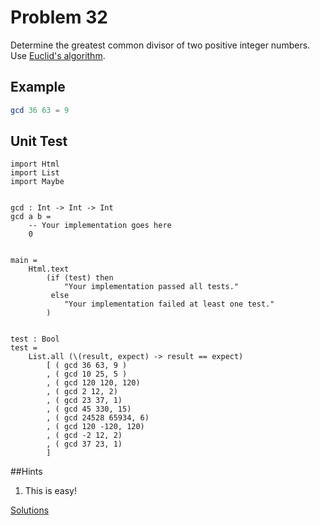 # Problem 32

Determine the greatest common divisor of two positive integer numbers. Use [Euclid's algorithm](https://en.wikipedia.org/wiki/Euclidean_algorithm).

## Example
```elm
gcd 36 63 = 9
```

## Unit Test
```
import Html 
import List
import Maybe


gcd : Int -> Int -> Int 
gcd a b =
    -- Your implementation goes here
    0


main =
    Html.text
        (if (test) then
            "Your implementation passed all tests."
         else
            "Your implementation failed at least one test."
        )


test : Bool
test =
    List.all (\(result, expect) -> result == expect)
        [ ( gcd 36 63, 9 )
        , ( gcd 10 25, 5 )
        , ( gcd 120 120, 120)
        , ( gcd 2 12, 2)
        , ( gcd 23 37, 1)
        , ( gcd 45 330, 15)
        , ( gcd 24528 65934, 6)
        , ( gcd 120 -120, 120)
        , ( gcd -2 12, 2)
        , ( gcd 37 23, 1)
        ]   
```
##Hints
1. This is easy!

[Solutions](../s/s32.md)